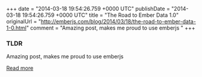 +++
date = "2014-03-18 19:54:26.759 +0000 UTC"
publishDate = "2014-03-18 19:54:26.759 +0000 UTC"
title = "The Road to Ember Data 1.0"
originalUrl = "http://emberjs.com/blog/2014/03/18/the-road-to-ember-data-1-0.html"
comment = "Amazing post, makes me proud to use emberjs "
+++

### TLDR

Amazing post, makes me proud to use emberjs

[Read more](http://emberjs.com/blog/2014/03/18/the-road-to-ember-data-1-0.html)
